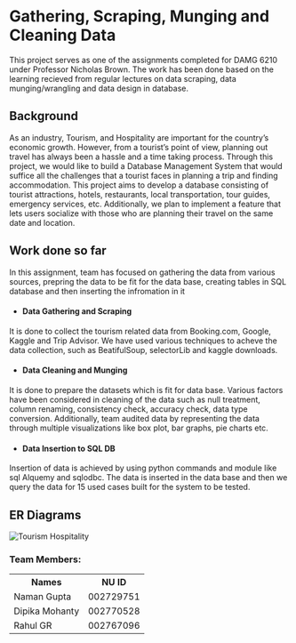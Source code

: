 
# Gathering, Scraping, Munging and Cleaning Data 

This project serves as one of the assignments completed for DAMG 6210 under Professor Nicholas Brown. The work has been done based on the learning recieved from regular lectures on data scraping, data munging/wrangling and data design in database.



## Background
As an industry, Tourism, and Hospitality are important for the country’s economic growth. However, from a tourist’s point of view, planning out travel has always been a hassle and a time taking process. Through this project, we would like to build a Database Management System that would suffice all the challenges that a tourist faces in planning a trip and finding accommodation. This project aims to develop a database consisting of tourist attractions, hotels, restaurants, local transportation, tour guides, emergency services, etc. Additionally, we plan to implement a feature that lets users socialize with those who are planning their travel on the same date and location.

## Work done so far
In this assignment, team has focused on gathering the data from various sources, prepring the data to be fit for the data base, creating tables in SQL database and then inserting the infromation in it

- #### Data Gathering and Scraping
It is done to collect the tourism related data from Booking.com, Google, Kaggle and Trip Advisor. We have used various techniques to acheve the data collection, such as BeatifulSoup, selectorLib and kaggle downloads.

- #### Data Cleaning and Munging
It is done to prepare the datasets which is fit for data base. Various factors have been considered in cleaning of the data such as null treatment, column renaming, consistency check, accuracy check, data type conversion. Additionally, team audited data by representing the data through multiple visualizations like box plot, bar graphs, pie charts etc.

- #### Data Insertion to SQL DB
Insertion of data is achieved by using python commands and module like sql Alquemy and sqlodbc. The data is inserted in the data base and then we query the data for 15 used cases built for the system to be tested.

## ER Diagrams
![Tourism Hospitality](https://user-images.githubusercontent.com/113845871/205815176-9494e6ed-bcb0-488d-a984-6d9491c825b1.png)

### Team Members:
<table>
  <tr>
    <th>Names</th>
    <th>NU ID</th>
  </tr>
  <tr>
    <td>Naman Gupta</td>
    <td>002729751</td>
  </tr>
  <tr>
    <td>Dipika Mohanty</td>
    <td>002770528</td>
  </tr>
  <tr>
    <td>Rahul GR</td>
    <td>002767096</td>
  </tr>
</table>
